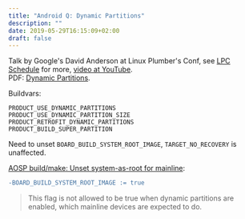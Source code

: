 ```yaml
---
title: "Android Q: Dynamic Partitions"
description: ""
date: 2019-05-29T16:15:09+02:00
draft: false
---
```


Talk by Google's David Anderson at Linux Plumber's Conf, see
[LPC Schedule][schedule] for more, [video at YouTube][youtube].  
PDF: [Dynamic Partitions][pdf].

Buildvars:
```
PRODUCT_USE_DYNAMIC_PARTITIONS
PRODUCT_USE_DYNAMIC_PARTITION_SIZE
PRODUCT_RETROFIT_DYNAMIC_PARTITIONS
PRODUCT_BUILD_SUPER_PARTITION
```

Need to unset `BOARD_BUILD_SYSTEM_ROOT_IMAGE`, `TARGET_NO_RECOVERY` is
unaffected.

[AOSP build/make: Unset system-as-root for mainline][unset]:
```diff
-BOARD_BUILD_SYSTEM_ROOT_IMAGE := true
```

> This flag is not allowed to be true when dynamic partitions are
> enabled, which mainline devices are expected to do.

[schedule]: https://www.linuxplumbersconf.org/event/2/timetable/?view=nicecompact
[youtube]: https://www.youtube.com/watch?v=xMtDDEj-02c&feature=youtu.be&list=PLVsQ_xZBEyN2tq96cAph0Dcy6gJVq_Wqw&t=4685s
[unset]: https://android-review.googlesource.com/c/platform/build/+/932362
[pdf]: https://linuxplumbersconf.org/event/2/contributions/225/attachments/49/56/06._Dynamic_Partitions_-_LPC_Android_MC_v2.pdf
